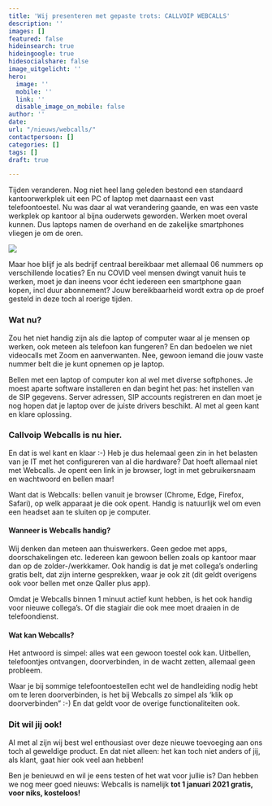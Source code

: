```yaml
---
title: 'Wij presenteren met gepaste trots: CALLVOIP WEBCALLS'
description: ''
images: []
featured: false
hideinsearch: true
hideingoogle: true
hidesocialshare: false
image_uitgelicht: ''
hero:
  image: ''
  mobile: ''
  link: ''
  disable_image_on_mobile: false
author: ''
date: 
url: "/nieuws/webcalls/"
contactpersoon: []
categories: []
tags: []
draft: true

---
```

Tijden veranderen. Nog niet heel lang geleden bestond een standaard kantoorwerkplek uit een PC of laptop met daarnaast een vast telefoontoestel. Nu was daar al wat verandering gaande, en was een vaste werkplek op kantoor al bijna ouderwets geworden. Werken moet overal kunnen. Dus laptops namen de overhand en de zakelijke smartphones vliegen je om de oren.

![](https://res.cloudinary.com/callvoip/image/upload/v1604416632/werkplek-toen-nu_abladm.png)

Maar hoe blijf je als bedrijf centraal bereikbaar met allemaal 06 nummers op verschillende locaties? En nu COVID veel mensen dwingt vanuit huis te werken, moet je dan ineens voor écht iedereen een smartphone gaan kopen, incl duur abonnement? Jouw bereikbaarheid wordt extra op de proef gesteld in deze toch al roerige tijden.

### Wat nu?

Zou het niet handig zijn als die laptop of computer waar al je mensen op werken, ook meteen als telefoon kan fungeren? En dan bedoelen we niet videocalls met Zoom en aanverwanten. Nee, gewoon iemand die jouw vaste nummer belt die je kunt opnemen op je laptop.

Bellen met een laptop of computer kon al wel met diverse softphones. Je moest aparte software installeren en dan begint het pas: het instellen van de SIP gegevens. Server adressen, SIP accounts registreren en dan moet je nog hopen dat je laptop over de juiste drivers beschikt. Al met al geen kant en klare oplossing.

### Callvoip Webcalls is nu hier.

En dat is wel kant en klaar :-) Heb je dus helemaal geen zin in het belasten van je IT met het configureren van al die hardware? Dat hoeft allemaal niet met Webcalls. Je opent een link in je browser, logt in met gebruikersnaam en wachtwoord en bellen maar!

Want dat is Webcalls: bellen vanuit je browser (Chrome, Edge, Firefox, Safari), op welk apparaat je die ook opent. Handig is natuurlijk wel om even een headset aan te sluiten op je computer.

#### Wanneer is Webcalls handig?

Wij denken dan meteen aan thuiswerkers. Geen gedoe met apps, doorschakelingen etc. Iedereen kan gewoon bellen zoals op kantoor maar dan op de zolder-/werkkamer. Ook handig is dat je met collega’s onderling gratis belt, dat zijn interne gesprekken, waar je ook zit (dit geldt overigens ook voor bellen met onze Qaller plus app).

Omdat je Webcalls binnen 1 minuut actief kunt hebben, is het ook handig voor nieuwe collega’s. Of die stagiair die ook mee moet draaien in de telefoondienst.

#### Wat kan Webcalls?

Het antwoord is simpel: alles wat een gewoon toestel ook kan. Uitbellen, telefoontjes ontvangen, doorverbinden, in de wacht zetten, allemaal geen probleem.

Waar je bij sommige telefoontoestellen echt wel de handleiding nodig hebt om te leren doorverbinden, is het bij Webcalls zo simpel als ‘klik op doorverbinden” :-) En dat geldt voor de overige functionaliteiten ook.

### Dit wil jij ook!

Al met al zijn wij best wel enthousiast over deze nieuwe toevoeging aan ons toch al geweldige product. En dat niet alleen: het kan toch niet anders of jij, als klant, gaat hier ook veel aan hebben!

Ben je benieuwd en wil je eens testen of het wat voor jullie is? Dan hebben we nog meer goed nieuws: Webcalls is namelijk **tot 1 januari 2021 gratis, voor niks, kosteloos!**